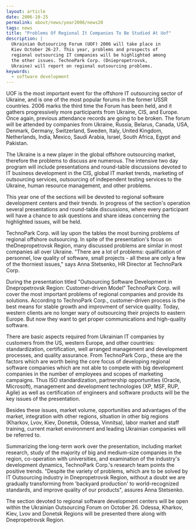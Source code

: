 ```yaml
---
layout: article
date: 2006-10-25
permalink: about/news/year2006/news20
tags: news
title: "Problems Of Regional It Companies To Be Studied At Uof"
description: |
  Ukrainian Outsourcing Forum (UOF) 2006 will take place in
  Kiev October 26-27. This year, problems and prospects of
  regional outsourcing IT companies will be highlighted among
  the other issues. TechnoPark Corp. (Dniepropetrovsk,
  Ukraine) will report on regional outsourcing problems.
keywords:
  - software development
---
```


UOF is the most important event for the offshore IT outsourcing sector of Ukraine, and is one of the
most popular forums in the former USSR countries. 2006 marks the third time the Forum has been held,
and it gathers progressively more participants from Ukraine, CIS, and Europe. Once again, previous
attendance records are going to be broken. The forum will be attended by companies from Ukraine,
Russia, Belarus, Canada, USA, Denmark, Germany, Switzerland, Sweden, Italy, United Kingdom,
Netherlands, India, Mexico, Saudi Arabia, Israel, South Africa, Egypt and Pakistan.

The Ukraine is a new player in the global offshore outsourcing market, therefore the problems to
discuss are numerous. The intensive two day program will include presentations and round-table
discussions devoted to IT business development in the CIS, global IT market trends, marketing of
outsourcing services, outsourcing of independent testing services to the Ukraine, human resource
management, and other problems.

This year one of the sections will be devoted to regional software development centers and their
trends. In progress of the section's operation several presentations and round-table discussions,
where every participant will have a chance to ask questions and share ideas concerning the
highlighted issues, will be held.

TechnoPark Corp. will lay upon the tables the most burning problems of regional offshore
outsourcing. In spite of the presentation's focus on theDnepropetrovsk Region, many discussed
problems are similar in most companies all over Ukraine. "There are a lot of problems: qualification
of personnel, low quality of software, small projects - all these are only a few of the thorniest
issues," says Anna Stetsenko, HR Director at TechnoPark Corp.

During the presentation titled "Outsourcing Software Development in Dnepropetrovsk Region:
Customer-driven Model" TechnoPark Corp. will cover the most important problems of regional companies
and provide its solutions. According to TechnoPark Corp., customer-driven process is the best means
for stable growth and improvment of service quality. Today, western clients are no longer wary of
outsourcing their projects to eastern Europe. But now they want to get proper communications and
high-quality software.

There are basic aspects required from Ukrainian IT companies by customers from the US, western
Europe, and other countries: standardization, certification, well arranged management and
development processes, and quality assurance. From TechnoPark Corp., these are the factors which are
worth being the core focus of developing regional software companies which are not able to compete
with big development companies in the number of employees and scopes of marketing campaigns. Thus
ISO standardization, partnership opportunities (Oracle, Microsoft), management and development
technologies (XP, MSF, RUP, Agile) as well as certification of engineers and software products will
be the key issues of the presentation.

Besides these issues, market volume, opportunities and advantages of the market, integration with
other regions, situation in other big regions (Kharkov, Lvov, Kiev, Donetsk, Odessa, Vinnitsa),
labor market and staff training, current market environment and leading Ukrainian companies will be
referred to.

Summarizing the long-term work over the presentation, including market research, study of the
majority of big and medium-size companies in the region, co-operation with universities, and
examination of the industry's development dynamics, TechnoPark Corp.'s research team points the
positive trends. "Despite the variety of problems, which are to be solved by IT Outsourcing industry
in Dnepropetrovsk Region, without a doubt we are gradually transforming from 'backyard production'
to world-recognized standards, and improve quality of our products", assures Anna Stetsenko.

The section devoted to regional software development centers will be open within the Ukrainian
Outsourcing Forum on October 26. Odessa, Kharkov, Kiev, Lvov and Donetsk Regions will be presented
there along with Dnepropetrovsk Region.
